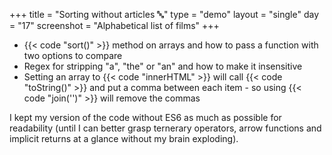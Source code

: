 +++
title = "Sorting without articles 🔤"
type = "demo"
layout = "single"
day = "17"
screenshot = "Alphabetical list of films"
+++

* {{< code "sort()" >}} method on arrays and how to pass a function with two options to compare
* Regex for stripping "a", "the" or "an" and how to make it insensitive
* Setting an array to {{< code "innerHTML" >}} will call {{< code "toString()" >}} and put a comma between each item - so using {{< code "join('')" >}} will remove the commas

I kept my version of the code without ES6 as much as possible for readability (until I can better grasp ternerary operators, arrow functions and implicit returns at a glance without my brain exploding).